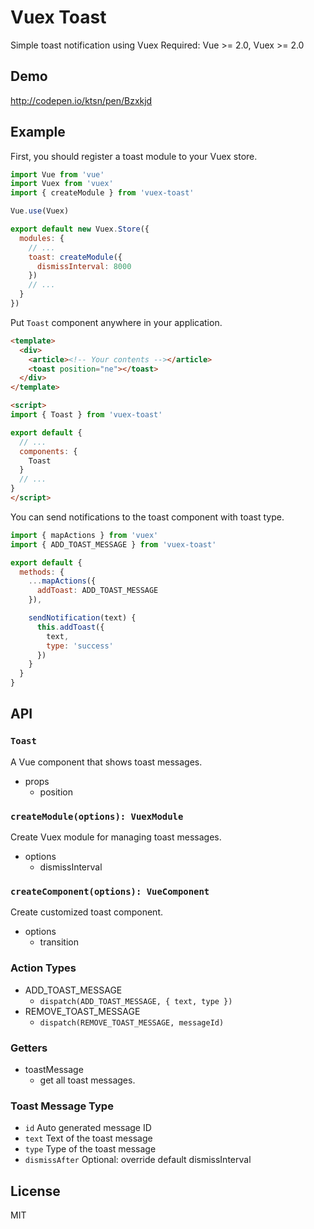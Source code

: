 # Vuex Toast

Simple toast notification using Vuex
Required: Vue >= 2.0, Vuex >= 2.0

## Demo

http://codepen.io/ktsn/pen/Bzxkjd

## Example

First, you should register a toast module to your Vuex store.

```js
import Vue from 'vue'
import Vuex from 'vuex'
import { createModule } from 'vuex-toast'

Vue.use(Vuex)

export default new Vuex.Store({
  modules: {
    // ...
    toast: createModule({
      dismissInterval: 8000
    })
    // ...
  }
})
```

Put `Toast` component anywhere in your application.

```html
<template>
  <div>
    <article><!-- Your contents --></article>
    <toast position="ne"></toast>
  </div>
</template>

<script>
import { Toast } from 'vuex-toast'

export default {
  // ...
  components: {
    Toast
  }
  // ...
}
</script>
```

You can send notifications to the toast component with toast type.

```js
import { mapActions } from 'vuex'
import { ADD_TOAST_MESSAGE } from 'vuex-toast'

export default {
  methods: {
    ...mapActions({
      addToast: ADD_TOAST_MESSAGE
    }),

    sendNotification(text) {
      this.addToast({
        text,
        type: 'success'
      })
    }
  }
}
```

## API
### `Toast`
A Vue component that shows toast messages.

- props
  - position

### `createModule(options): VuexModule`
Create Vuex module for managing toast messages.

- options
  - dismissInterval

### `createComponent(options): VueComponent`
Create customized toast component.

- options
  - transition

### Action Types
- ADD_TOAST_MESSAGE
  - `dispatch(ADD_TOAST_MESSAGE, { text, type })`
- REMOVE_TOAST_MESSAGE
  - `dispatch(REMOVE_TOAST_MESSAGE, messageId)`

### Getters
- toastMessage
  - get all toast messages.

### Toast Message Type
- `id` Auto generated message ID
- `text` Text of the toast message
- `type` Type of the toast message
- `dismissAfter` Optional: override default dismissInterval

## License

MIT
